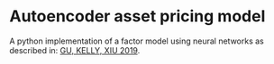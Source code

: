 # Autoencoder asset pricing model

A python implementation of a factor model using neural networks as described in: [GU, KELLY, XIU 2019]( https://ssrn.com/abstract=3335536).

